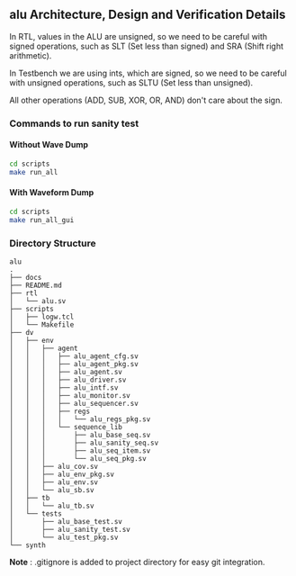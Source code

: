 ## alu Architecture, Design and Verification Details

In RTL, values in the ALU are unsigned, so we need to be careful with signed 
operations, such as SLT (Set less than signed) and SRA (Shift right 
arithmetic). 
 
In Testbench we are using ints, which are signed, so we need to be 
careful with unsigned operations, such as SLTU (Set less than unsigned). 

All other operations (ADD, SUB, XOR, OR, AND) don't care about the sign.

### Commands to run sanity test
#### Without Wave Dump
```bash
cd scripts
make run_all
```
#### With Waveform Dump
```bash
cd scripts
make run_all_gui
```
### Directory Structure
```
alu
.
├── docs
├── README.md
├── rtl
│   └── alu.sv
├── scripts
│   ├── logw.tcl
│   └── Makefile
├── dv
│   ├── env
│   │   ├── agent
│   │   │   ├── alu_agent_cfg.sv
│   │   │   ├── alu_agent_pkg.sv
│   │   │   ├── alu_agent.sv
│   │   │   ├── alu_driver.sv
│   │   │   ├── alu_intf.sv
│   │   │   ├── alu_monitor.sv
│   │   │   ├── alu_sequencer.sv
│   │   │   ├── regs
│   │   │   │   └── alu_regs_pkg.sv
│   │   │   └── sequence_lib
│   │   │       ├── alu_base_seq.sv
│   │   │       ├── alu_sanity_seq.sv
│   │   │       ├── alu_seq_item.sv
│   │   │       └── alu_seq_pkg.sv
│   │   ├── alu_cov.sv
│   │   ├── alu_env_pkg.sv
│   │   ├── alu_env.sv
│   │   └── alu_sb.sv
│   ├── tb
│   │   └── alu_tb.sv
│   └── tests
│       ├── alu_base_test.sv
│       ├── alu_sanity_test.sv
│       └── alu_test_pkg.sv
└── synth
```
**Note** : .gitignore is added to project directory for easy git integration.
